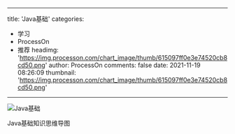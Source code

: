 
---
title: 'Java基础'
categories: 
 - 学习
 - ProcessOn
 - 推荐
headimg: 'https://img.processon.com/chart_image/thumb/615097ff0e3e74520cb8cd50.png'
author: ProcessOn
comments: false
date: 2021-11-19 08:26:09
thumbnail: 'https://img.processon.com/chart_image/thumb/615097ff0e3e74520cb8cd50.png'
---

<div>   
<img class="thumb" alt="Java基础" src="https://img.processon.com/chart_image/thumb/615097ff0e3e74520cb8cd50.png" referrerpolicy="no-referrer">
<p>Java基础知识思维导图</p>  
</div>
            